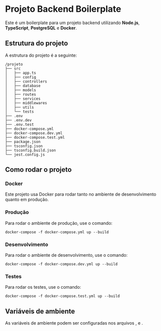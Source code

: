 # Projeto Backend Boilerplate

Este é um boilerplate para um projeto backend utilizando **Node.js**, **TypeScript**, **PostgreSQL** e **Docker**.

## Estrutura do projeto

A estrutura do projeto é a seguinte:

```
/projeto
├── src
│   ├── app.ts
│   ├── config
│   ├── controllers
│   ├── database
│   ├── models
│   ├── routes
│   ├── services
│   ├── middlewares
│   ├── utils
│   └── tests
├── .env
├── .env.dev
├── .env.test
├── docker-compose.yml
├── docker-compose.dev.yml
├── docker-compose.test.yml
├── package.json
├── tsconfig.json
├── tsconfig.build.json
└── jest.config.js
```

## Como rodar o projeto

### Docker
Este projeto usa Docker para rodar tanto no ambiente de desenvolvimento quanto em produção.

### Produção
Para rodar o ambiente de produção, use o comando:
```
docker-compose -f docker-compose.yml up --build
```

### Desenvolvimento
Para rodar o ambiente de desenvolvimento, use o comando:
```
docker-compose -f docker-compose.dev.yml up --build
```

### Testes
Para rodar os testes, use o comando:
```
docker-compose -f docker-compose.test.yml up --build
```

## Variáveis de ambiente

As variáveis de ambiente podem ser configuradas nos arquivos ,  e .

